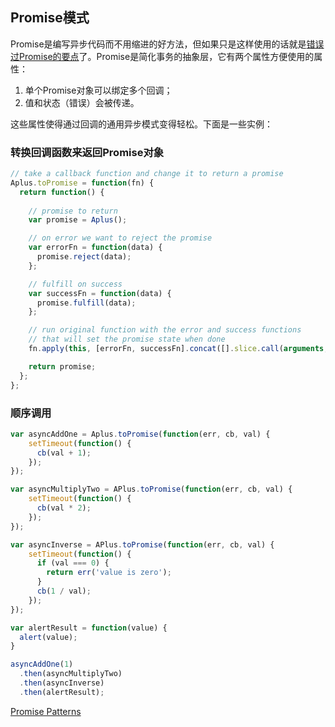 Promise模式
---

Promise是编写异步代码而不用缩进的好方法，但如果只是这样使用的话就是[错误过Promise的要点](http://domenic.me/2012/10/14/youre-missing-the-point-of-promises/)了。Promise是简化事务的抽象层，它有两个属性方便使用的属性：

1.  单个Promise对象可以绑定多个回调；
2.  值和状态（错误）会被传递。

这些属性使得通过回调的通用异步模式变得轻松。下面是一些实例：

### 转换回调函数来返回Promise对象

```javascript
// take a callback function and change it to return a promise
Aplus.toPromise = function(fn) {
  return function() {
    
    // promise to return
    var promise = Aplus();

    // on error we want to reject the promise
    var errorFn = function(data) {
      promise.reject(data);
    };

    // fulfill on success
    var successFn = function(data) {
      promise.fulfill(data);
    };

    // run original function with the error and success functions
    // that will set the promise state when done
    fn.apply(this, [errorFn, successFn].concat([].slice.call(arguments, 0)));

    return promise;
  };
};
```

### 顺序调用

```javascript
var asyncAddOne = Aplus.toPromise(function(err, cb, val) {
    setTimeout(function() {
      cb(val + 1);
    });
});

var asyncMultiplyTwo = APlus.toPromise(function(err, cb, val) {
    setTimeout(function() {
      cb(val * 2);
    });
});

var asyncInverse = APlus.toPromise(function(err, cb, val) {
    setTimeout(function() {
      if (val === 0) {
        return err('value is zero');
      }
      cb(1 / val);
    });
});

var alertResult = function(value) {
  alert(value);
}

asyncAddOne(1)
  .then(asyncMultiplyTwo)
  .then(asyncInverse)
  .then(alertResult);
```

[Promise Patterns](http://modernjavascript.blogspot.jp/2013/09/promise-patterns.html)
